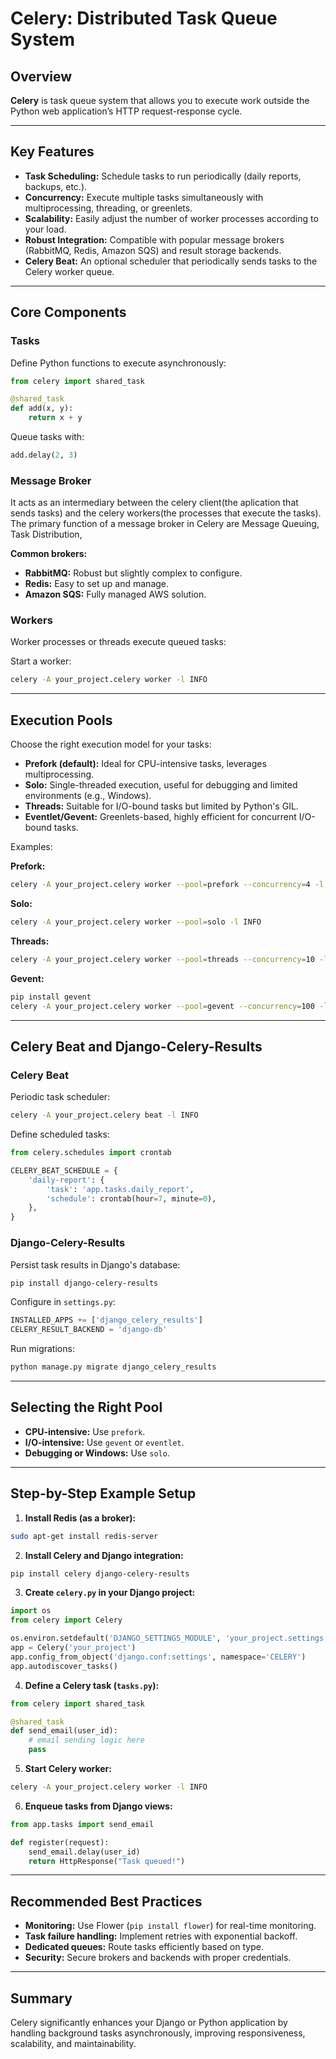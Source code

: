 # Celery: Distributed Task Queue System

## Overview

**Celery** is task queue system that allows you to execute work outside the Python web application’s HTTP request-response cycle.

---

## Key Features

* **Task Scheduling:** Schedule tasks to run periodically (daily reports, backups, etc.).
* **Concurrency:** Execute multiple tasks simultaneously with multiprocessing, threading, or greenlets.
* **Scalability:** Easily adjust the number of worker processes according to your load.
* **Robust Integration:** Compatible with popular message brokers (RabbitMQ, Redis, Amazon SQS) and result storage backends.
* **Celery Beat:** An optional scheduler that periodically sends tasks to the Celery worker queue.

---

## Core Components

### Tasks

Define Python functions to execute asynchronously:

```python
from celery import shared_task

@shared_task
def add(x, y):
    return x + y
```

Queue tasks with:

```python
add.delay(2, 3)
```

### Message Broker

It acts as an intermediary between the celery client(the aplication that sends tasks) and the celery workers(the processes that execute the tasks).
The primary function of a message broker in Celery are Message Queuing, Task Distribution,

**Common brokers:**

* **RabbitMQ:** Robust but slightly complex to configure.
* **Redis:** Easy to set up and manage.
* **Amazon SQS:** Fully managed AWS solution.

### Workers

Worker processes or threads execute queued tasks:

Start a worker:

```bash
celery -A your_project.celery worker -l INFO
```

---

## Execution Pools

Choose the right execution model for your tasks:

* **Prefork (default):** Ideal for CPU-intensive tasks, leverages multiprocessing.
* **Solo:** Single-threaded execution, useful for debugging and limited environments (e.g., Windows).
* **Threads:** Suitable for I/O-bound tasks but limited by Python's GIL.
* **Eventlet/Gevent:** Greenlets-based, highly efficient for concurrent I/O-bound tasks.

Examples:

**Prefork:**

```bash
celery -A your_project.celery worker --pool=prefork --concurrency=4 -l INFO
```

**Solo:**

```bash
celery -A your_project.celery worker --pool=solo -l INFO
```

**Threads:**

```bash
celery -A your_project.celery worker --pool=threads --concurrency=10 -l INFO
```

**Gevent:**

```bash
pip install gevent
celery -A your_project.celery worker --pool=gevent --concurrency=100 -l INFO
```

---

## Celery Beat and Django-Celery-Results

### Celery Beat

Periodic task scheduler:

```bash
celery -A your_project.celery beat -l INFO
```

Define scheduled tasks:

```python
from celery.schedules import crontab

CELERY_BEAT_SCHEDULE = {
    'daily-report': {
        'task': 'app.tasks.daily_report',
        'schedule': crontab(hour=7, minute=0),
    },
}
```

### Django-Celery-Results

Persist task results in Django's database:

```bash
pip install django-celery-results
```

Configure in `settings.py`:

```python
INSTALLED_APPS += ['django_celery_results']
CELERY_RESULT_BACKEND = 'django-db'
```

Run migrations:

```bash
python manage.py migrate django_celery_results
```

---

## Selecting the Right Pool

* **CPU-intensive:** Use `prefork`.
* **I/O-intensive:** Use `gevent` or `eventlet`.
* **Debugging or Windows:** Use `solo`.

---

## Step-by-Step Example Setup

1. **Install Redis (as a broker):**

```bash
sudo apt-get install redis-server
```

2. **Install Celery and Django integration:**

```bash
pip install celery django-celery-results
```

3. **Create `celery.py` in your Django project:**

```python
import os
from celery import Celery

os.environ.setdefault('DJANGO_SETTINGS_MODULE', 'your_project.settings')
app = Celery('your_project')
app.config_from_object('django.conf:settings', namespace='CELERY')
app.autodiscover_tasks()
```

4. **Define a Celery task (`tasks.py`):**

```python
from celery import shared_task

@shared_task
def send_email(user_id):
    # email sending logic here
    pass
```

5. **Start Celery worker:**

```bash
celery -A your_project.celery worker -l INFO
```

6. **Enqueue tasks from Django views:**

```python
from app.tasks import send_email

def register(request):
    send_email.delay(user_id)
    return HttpResponse("Task queued!")
```

---

## Recommended Best Practices

* **Monitoring:** Use Flower (`pip install flower`) for real-time monitoring.
* **Task failure handling:** Implement retries with exponential backoff.
* **Dedicated queues:** Route tasks efficiently based on type.
* **Security:** Secure brokers and backends with proper credentials.

---

## Summary

Celery significantly enhances your Django or Python application by handling background tasks asynchronously, improving responsiveness, scalability, and maintainability.
